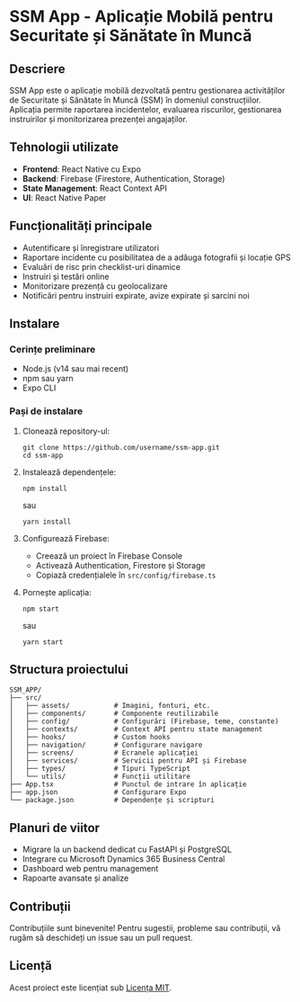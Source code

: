 # SSM App - Aplicație Mobilă pentru Securitate și Sănătate în Muncă

## Descriere

SSM App este o aplicație mobilă dezvoltată pentru gestionarea activităților de Securitate și Sănătate în Muncă (SSM) în domeniul construcțiilor. Aplicația permite raportarea incidentelor, evaluarea riscurilor, gestionarea instruirilor și monitorizarea prezenței angajaților.

## Tehnologii utilizate

- **Frontend**: React Native cu Expo
- **Backend**: Firebase (Firestore, Authentication, Storage)
- **State Management**: React Context API
- **UI**: React Native Paper

## Funcționalități principale

- Autentificare și înregistrare utilizatori
- Raportare incidente cu posibilitatea de a adăuga fotografii și locație GPS
- Evaluări de risc prin checklist-uri dinamice
- Instruiri și testări online
- Monitorizare prezență cu geolocalizare
- Notificări pentru instruiri expirate, avize expirate și sarcini noi

## Instalare

### Cerințe preliminare

- Node.js (v14 sau mai recent)
- npm sau yarn
- Expo CLI

### Pași de instalare

1. Clonează repository-ul:
   ```
   git clone https://github.com/username/ssm-app.git
   cd ssm-app
   ```

2. Instalează dependențele:
   ```
   npm install
   ```
   sau
   ```
   yarn install
   ```

3. Configurează Firebase:
   - Creează un proiect în Firebase Console
   - Activează Authentication, Firestore și Storage
   - Copiază credențialele în `src/config/firebase.ts`

4. Pornește aplicația:
   ```
   npm start
   ```
   sau
   ```
   yarn start
   ```

## Structura proiectului

```
SSM_APP/
├── src/
│   ├── assets/           # Imagini, fonturi, etc.
│   ├── components/       # Componente reutilizabile
│   ├── config/           # Configurări (Firebase, teme, constante)
│   ├── contexts/         # Context API pentru state management
│   ├── hooks/            # Custom hooks
│   ├── navigation/       # Configurare navigare
│   ├── screens/          # Ecranele aplicației
│   ├── services/         # Servicii pentru API și Firebase
│   ├── types/            # Tipuri TypeScript
│   └── utils/            # Funcții utilitare
├── App.tsx               # Punctul de intrare în aplicație
├── app.json              # Configurare Expo
└── package.json          # Dependențe și scripturi
```

## Planuri de viitor

- Migrare la un backend dedicat cu FastAPI și PostgreSQL
- Integrare cu Microsoft Dynamics 365 Business Central
- Dashboard web pentru management
- Rapoarte avansate și analize

## Contribuții

Contribuțiile sunt binevenite! Pentru sugestii, probleme sau contribuții, vă rugăm să deschideți un issue sau un pull request.

## Licență

Acest proiect este licențiat sub [Licența MIT](LICENSE). 